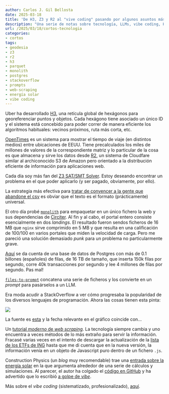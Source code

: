 ```yaml
---
author: Carlos J. Gil Bellosta
date: 2025-03-18
title: 'De H3, Z3 y R2 al "vive coding" pasando por algunos asuntos más'
description: "Una serie de notas sobre tecnología, LLMs, vibe coding, H3, geodesia, Z3, solvers, postgres y otros asuntos contados con afán divulgativo."
url: /2025/03/18/cortos-tecnologia
categories:
- cortos
tags:
- geodesia
- z3
- r2
- h3
- parquet
- monolith
- postgres
- stackoverflow
- prompts
- web-scraping
- energía solar
- vibe coding
---
```


Uber ha desarrollado [H3](https://h3geo.org/),
una retícula global de hexágonos para georeferenciar puntos y objetos. Cada hexágono tiene asociado un único ID y el sistema está concebido para poder correr de manera eficiente los algoritmos habituales: vecinos próximos, ruta más corta, etc.

[OpenTimes](https://sno.ws/opentimes/) es un sistema para mostrar el tiempo de viaje (en distintos medios) entre ubicaciones de EEUU. Tiene precalculados los miles de millones de valores de la correspondiente matriz y lo particular de la cosa es que almacena y sirve los datos desde [R2](https://www.cloudflare.com/developer-platform/products/r2/),
un sistema de Cloudfare similar al archiconocido S3 de Amazon pero orientado a la distribución eficiente de información para aplicaciones web.

Cada día soy más fan del [Z3 SAT/SMT Solver](https://www.johndcook.com/blog/2025/03/17/lessons-learned-with-the-z3-sat-smt-solver/). Estoy deseando encontrar un problema en el que poder aplicarlo (y ser pagado, obviamente, por ello).

La estrategia más efectiva para [tratar de convencer a la gente que abandone el csv](https://towardsdatascience.com/its-time-to-say-goodbye-to-pd-read-csv-and-pd-to-csv-27fbc74e84c5/)
es obviar que el texto es el formato (prácticamente) universal.

El otro día probé [`monolith`](https://github.com/Y2Z/monolith) para empaquetar en un único fichero la web y sus dependencias de [Circiter](https://circiter.es). Al fin y al cabo, el portal entero consiste esencialmente en dos _landings_. El resultado fueron sendos ficheros de 16 MB que `nginx` sirve comprimido en 5 MB y que resulta en una calificación de 100/100 en varios portales que miden la velocidad de carga. Pero me pareció una solución demasiado _punk_ para un problema no particularmente grave.

[Aquí](https://news.ycombinator.com/item?id=43364668#43365833)
se da cuenta de una base de datos de Postgres con más de 0.1 billones (españoles) de filas, de 16 TB de tamaño, que inserta 150k filas por segundo, corre 40k transacciones por segundo y lee 4 millones de filas por segundo. Pas mal!

[`files-to-prompt`](https://github.com/simonw/files-to-prompt)
concatena una serie de ficheros y los convierte en un _prompt_ para pasárselos a un LLM.

Era moda acudir a StackOverflow a ver cómo progresaba la popularidad de los diversos lenguajes de programación. Ahora las cosas tienen esta pinta:

![](/wp-uploads/2025/stackoverflow_programming_languages.webp#center)

La fuente es [esta](https://win-vector.com/2025/03/02/best-before-dates-by-bass/) y la fecha relevante en el gráfico coincide con...

Un [tutorial _moderno_ de _web scraping_](https://simonwillison.net/2025/Mar/8/cutting-edge-web-scraping/). La tecnología siempre cambia y uno encuentra a veces métodos de lo más extraño para servir la información. Fracasé varias veces en el intento de descargar la actualización de la [lista de los ETFs de ING](/2024/06/18/etfs-ing/) hasta que me di cuenta que en la nueva versión, la información venía en un objeto de Javascript puro dentro de un fichero `.js`.

Construction Physics (un _blog_ muy recomendable) trae una [entrada sobre la energía solar](https://www.construction-physics.com/p/understanding-solar-energy)
en la que argumenta alrededor de una serie de cálculos y simulaciones. Al parecer, el autor ha colgado el [código en GitHub](https://github.com/briancpotter/solarsim) y ha advertido que lo escribió
[a golpe de _vibe_](https://x.com/karpathy/status/1886192184808149383).

Más sobre el _vibe coding_ (sistematizado, profesionalizado), [aquí](https://harper.blog/2025/02/16/my-llm-codegen-workflow-atm/).